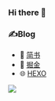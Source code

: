 ### Hi there 👋

### ✍️Blog
- 📙 [简书](https://www.jianshu.com/u/63445e24e8bf)
- 🌟 [掘金](https://juejin.cn/user/3755587450186296)
- 🌐 [HEXO](http://blogwenbo.com/)

<img src="https://github-readme-stats.vercel.app/api?username=GKWenBo&count_private=true&show_icons=true&theme=gruvbox"/>

